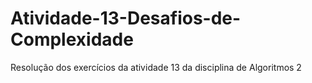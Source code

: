 # Atividade-13-Desafios-de-Complexidade
Resolução dos exercícios da atividade 13 da disciplina de Algoritmos 2
